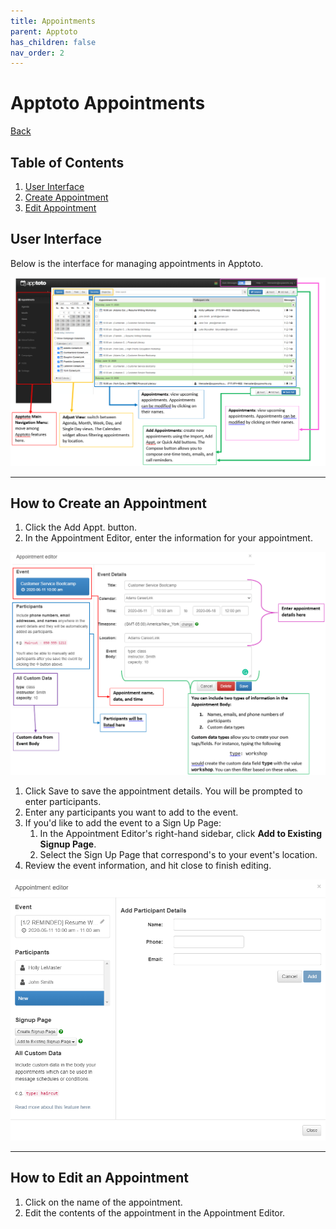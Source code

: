 ```yaml
---
title: Appointments
parent: Apptoto
has_children: false
nav_order: 2
---
```


# Apptoto Appointments
<a href="./apptoto.html">Back</a>

## Table of Contents
1. <a href="#user-interface">User Interface</a>
1. <a href="#how-to-create-an-appointment">Create Appointment</a>
1. <a href="#how-to-edit-an-appointment">Edit Appointment</a>

<!-- USER INTERFACE -->
## User Interface

Below is the interface for managing appointments in Apptoto.

<a href="assets/apptoto/appointmentsInterface.png"><img src="assets/apptoto/appointmentsInterface.png" /></a>

<hr class="divider">

<!-- MAKE AN APPOINTMENT -->
## How to Create an Appointment

1. Click the Add Appt. button.
1. In the Appointment Editor, enter the information for your appointment.

<a href="assets/apptoto/appointmentEditor.png"><img src="assets/apptoto/appointmentEditor.png" /></a>

1. Click Save to save the appointment details. You will be prompted to enter participants.
1. Enter any participants you want to add to the event.
1. If you'd like to add the event to a Sign Up Page:
     1. In the Appointment Editor's right-hand sidebar, click **Add to Existing Signup Page**.
     1. Select the Sign Up Page that correspond's to your event's location.
1. Review the event information, and hit close to finish editing.

<a href="assets/apptoto/appointmentEditor2.png"><img src="assets/apptoto/appointmentEditor2.png" /></a>

<hr class="divider">

<!-- EDIT AN APPOINTMENT -->
## How to Edit an Appointment

1. Click on the name of the appointment.
1. Edit the contents of the appointment in the Appointment Editor.
